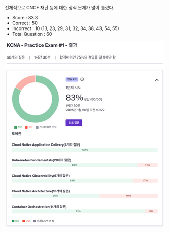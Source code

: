 전체적으로 CNCF 재단 등에 대한 상식 문제가 많이 틀렸다.

- Score : 83.3
- Correct : 50
- Incorrect : 10 (13, 23, 29, 31, 32, 34, 38, 43, 54, 55)
- Total Question : 60

<img src="./udemy-test-1.png" style="width: 600px;">